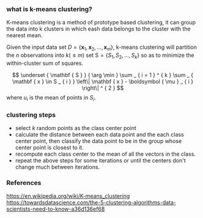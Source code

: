 
### what is k-means clustering?
K-means clustering is a method of prototype based clustering, it can group the data into k clusters in which eash data belongs to the cluster with the nearest mean.

Given the input data set $D = \left\{ \boldsymbol { x } _ { 1 } , \boldsymbol { x } _ { 2 } , \ldots , \boldsymbol { x } _ { m } \right\}$, k-means clustering will partition the $n$ observations into $k ( \leqslant m )$ set $\mathrm { S } = \left\{ S _ { 1 } , S _ { 2 } , \ldots , S _ { k } \right\}$ so as to minimize the within-cluster sum of squares.

$$
\underset { \mathbf { S } } { \arg \min } \sum _ { i = 1 } ^ { k } \sum _ { \mathbf { x } \in S _ { i } } \left\| \mathbf { x } - \boldsymbol { \mu } _ { i } \right\| ^ { 2 }
$$
where $u_{i}$ is the mean of points in $S _ { i }$.

### clustering steps
 * select $k$ random points as the class center point
 * calculate the distance between each data point and the each class center point, then classify the data point to be in the group whose center point is closest to it.
 * recompute each class center to the mean of all the vectors in the class.
 * repeat the above steps for some iterations or until the centers don't change much between iterations.

### References
https://en.wikipedia.org/wiki/K-means_clustering
https://towardsdatascience.com/the-5-clustering-algorithms-data-scientists-need-to-know-a36d136ef68